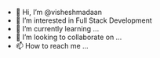 - 👋 Hi, I’m @visheshmadaan
- 👀 I’m interested in Full Stack Development
- 🌱 I’m currently learning ...
- 💞️ I’m looking to collaborate on ...
- 📫 How to reach me ...

<!---
visheshmadaan/visheshmadaan is a ✨ special ✨ repository because its `README.md` (this file) appears on your GitHub profile.
You can click the Preview link to take a look at your changes.
--->
